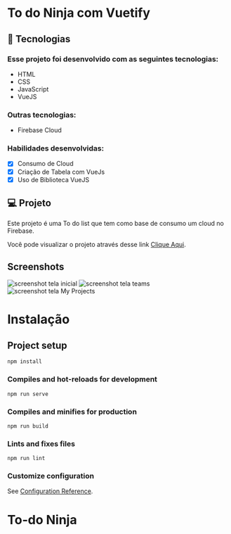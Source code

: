 # To do Ninja com Vuetify

## 🚀 Tecnologias

### Esse projeto foi desenvolvido com as seguintes tecnologias:

<ul>
  <li>HTML</li>
  <li>CSS</li>
  <li>JavaScript</li>
  <li>VueJS</li>
</ul>

### Outras tecnologias:

<ul>
  <li>Firebase Cloud</li>
</ul>

### Habilidades desenvolvidas:
- [X] Consumo de Cloud
- [X] Criação de Tabela com VueJs
- [X] Uso de Biblioteca VueJS

## 💻 Projeto

Este projeto é uma To do list que tem como base de consumo um cloud no Firebase.

Você pode visualizar o projeto através desse link <a href="https://klaytonjr.github.io/todo-ninja-vuetify/">Clique Aqui</a>.

## Screenshots
<img src="https://i.imgur.com/dM7Gisy.png" alt="screenshot tela inicial" />
<img src="https://i.imgur.com/yFJEHyz.png" alt="screenshot tela teams" />
<img src="https://i.imgur.com/Dqt2dGz.png" alt="screenshot tela My Projects" />

<!-- Link IMGUR: https://imgur.com/a/Ee0Mid3 -->


# Instalação

## Project setup
```
npm install
```

### Compiles and hot-reloads for development
```
npm run serve
```

### Compiles and minifies for production
```
npm run build
```

### Lints and fixes files
```
npm run lint
```

### Customize configuration
See [Configuration Reference](https://cli.vuejs.org/config/).
# To-do Ninja
